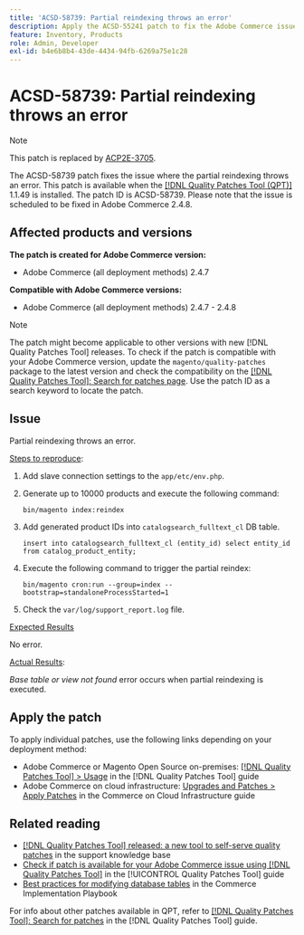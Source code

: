 ```yaml
---
title: 'ACSD-58739: Partial reindexing throws an error'
description: Apply the ACSD-55241 patch to fix the Adobe Commerce issue where partial reindexing throws an error.
feature: Inventory, Products
role: Admin, Developer
exl-id: b4e6b8b4-43de-4434-94fb-6269a75e1c28
---
```

# ACSD-58739: Partial reindexing throws an error

>[!NOTE]
>
>This patch is replaced by [ACP2E-3705](/help/tools/quality-patches-tool/patches-available-in-qpt/v1-1-61/acp2e-3705-fixes-an-issue-where-the-indexer.md).

The ACSD-58739 patch fixes the issue where the partial reindexing throws an error. This patch is available when the [[!DNL Quality Patches Tool (QPT)]](https://experienceleague.adobe.com/en/docs/commerce-operations/tools/quality-patches-tool/quality-patches-tool-to-self-serve-quality-patches) 1.1.49 is installed. The patch ID is ACSD-58739. Please note that the issue is scheduled to be fixed in Adobe Commerce 2.4.8.

## Affected products and versions

**The patch is created for Adobe Commerce version:**

* Adobe Commerce (all deployment methods) 2.4.7

**Compatible with Adobe Commerce versions:**

* Adobe Commerce (all deployment methods) 2.4.7 - 2.4.8

>[!NOTE]
>
>The patch might become applicable to other versions with new [!DNL Quality Patches Tool] releases. To check if the patch is compatible with your Adobe Commerce version, update the `magento/quality-patches` package to the latest version and check the compatibility on the [[!DNL Quality Patches Tool]: Search for patches page](https://experienceleague.adobe.com/tools/commerce-quality-patches/index.html). Use the patch ID as a search keyword to locate the patch.

## Issue

Partial reindexing throws an error.

<u>Steps to reproduce</u>:

1. Add slave connection settings to the `app/etc/env.php`.
1. Generate up to 10000 products and execute the following command:

   ```
   bin/magento index:reindex
   ```

1. Add generated product IDs into `catalogsearch_fulltext_cl` DB table.
   
   ```
   insert into catalogsearch_fulltext_cl (entity_id) select entity_id from catalog_product_entity;
   ```

1. Execute the following command to trigger the partial reindex:

   ```
   bin/magento cron:run --group=index --bootstrap=standaloneProcessStarted=1 
   ```

1. Check the `var/log/support_report.log` file.

<u>Expected Results</u>

No error.

<u>Actual Results</u>:

*Base table or view not found* error occurs when partial reindexing is executed. 

## Apply the patch

To apply individual patches, use the following links depending on your deployment method:

* Adobe Commerce or Magento Open Source on-premises: [[!DNL Quality Patches Tool] > Usage](/help/tools/quality-patches-tool/usage.md) in the [!DNL Quality Patches Tool] guide
* Adobe Commerce on cloud infrastructure: [Upgrades and Patches > Apply Patches](https://experienceleague.adobe.com/docs/commerce-cloud-service/user-guide/develop/upgrade/apply-patches.html) in the Commerce on Cloud Infrastructure guide

## Related reading

* [[!DNL Quality Patches Tool] released: a new tool to self-serve quality patches](https://experienceleague.adobe.com/en/docs/commerce-operations/tools/quality-patches-tool/quality-patches-tool-to-self-serve-quality-patches) in the support knowledge base
* [Check if patch is available for your Adobe Commerce issue using [!DNL Quality Patches Tool]](/help/tools/quality-patches-tool/patches-available-in-qpt/check-patch-for-magento-issue-with-magento-quality-patches.md) in the [!UICONTROL Quality Patches Tool] guide
* [Best practices for modifying database tables](https://experienceleague.adobe.com/en/docs/commerce-operations/implementation-playbook/best-practices/development/modifying-core-and-third-party-tables#why-adobe-recommends-avoiding-modifications) in the Commerce Implementation Playbook

For info about other patches available in QPT, refer to [[!DNL Quality Patches Tool]: Search for patches](https://experienceleague.adobe.com/tools/commerce-quality-patches/index.html) in the [!DNL Quality Patches Tool] guide.
